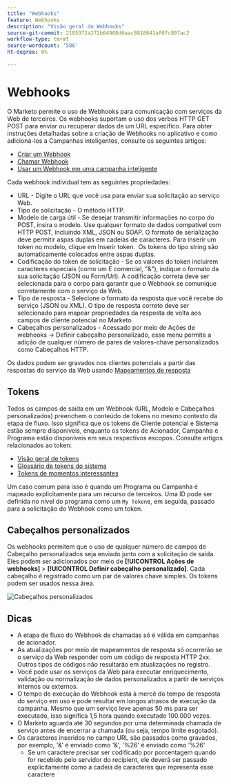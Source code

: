 ```yaml
---
title: "Webhooks"
feature: Webhooks
description: "Visão geral do Webhooks"
source-git-commit: 2185972a272b64908d6aac8818641af07c807ac2
workflow-type: tm+mt
source-wordcount: '586'
ht-degree: 0%

---
```



# Webhooks

O Marketo permite o uso de Webhooks para comunicação com serviços da Web de terceiros. Os webhooks suportam o uso dos verbos HTTP GET POST para enviar ou recuperar dados de um URL específico. Para obter instruções detalhadas sobre a criação de Webhooks no aplicativo e como adicioná-los a Campanhas inteligentes, consulte os seguintes artigos:

- [Criar um Webhook](https://experienceleague.adobe.com/en/docs/marketo/using/product-docs/administration/additional-integrations/create-a-webhook)
- [Chamar Webhook](https://experienceleague.adobe.com/en/docs/marketo/using/product-docs/core-marketo-concepts/smart-campaigns/flow-actions/call-webhook)
- [Usar um Webhook em uma campanha inteligente](https://experienceleague.adobe.com/en/docs/marketo/using/product-docs/core-marketo-concepts/smart-campaigns/flow-actions/use-a-webhook-in-a-smart-campaign)

Cada webhook individual tem as seguintes propriedades:

- URL - Digite o URL que você usa para enviar sua solicitação ao serviço Web.
- Tipo de solicitação - O método HTTP.
- Modelo de carga útil - Se desejar transmitir informações no corpo do POST, insira o modelo. Use qualquer formato de dados compatível com HTTP POST, incluindo XML, JSON ou SOAP. O formato de serialização deve permitir aspas duplas em cadeias de caracteres. Para inserir um token no modelo, clique em Inserir token.  Os tokens do tipo string são automaticamente colocados entre aspas duplas.
- Codificação do token de solicitação - Se os valores do token incluírem caracteres especiais (como um E comercial, &quot;&amp;&quot;), indique o formato da sua solicitação (JSON ou Form/Url). A codificação correta deve ser selecionada para o corpo para garantir que o Webhook se comunique corretamente com o serviço da Web.
- Tipo de resposta - Selecione o formato da resposta que você recebe do serviço (JSON ou XML). O tipo de resposta correto deve ser selecionado para mapear propriedades da resposta de volta aos campos de cliente potencial no Marketo
- Cabeçalhos personalizados - Acessado por meio de Ações de webhooks -> Definir cabeçalho personalizado, esse menu permite a adição de qualquer número de pares de valores-chave personalizados como Cabeçalhos HTTP.

Os dados podem ser gravados nos clientes potenciais a partir das respostas do serviço da Web usando [Mapeamentos de resposta](response-mappings.md)

## Tokens

Todos os campos de saída em um Webhook (URL, Modelo e Cabeçalhos personalizados) preenchem o conteúdo de tokens no mesmo contexto da etapa de fluxo. Isso significa que os tokens de Cliente potencial e Sistema estão sempre disponíveis, enquanto os tokens de Acionador, Campanha e Programa estão disponíveis em seus respectivos escopos. Consulte artigos relacionados ao token:

- [Visão geral de tokens](https://experienceleague.adobe.com/en/docs/marketo/using/product-docs/demand-generation/landing-pages/personalizing-landing-pages/tokens-overview)
- [Glossário de tokens do sistema](https://experienceleague.adobe.com/en/docs/marketo/using/product-docs/email-marketing/general/using-tokens/system-tokens-glossary)
- [Tokens de momentos interessantes](https://experienceleague.adobe.com/en/docs/marketo/using/product-docs/marketo-sales-insight/msi-for-salesforce/features/tabs-in-the-msi-panel/interesting-moments/trigger-tokens-for-interesting-moments)

Um caso comum para isso é quando um Programa ou Campanha é mapeado explicitamente para um recurso de terceiros. Uma ID pode ser definida no nível do programa como um `My Token`e, em seguida, passado para a solicitação do Webhook como um token.

## Cabeçalhos personalizados

Os webhooks permitem que o uso de qualquer número de campos de Cabeçalho personalizados seja enviado junto com a solicitação de saída. Eles podem ser adicionados por meio de **[!UICONTROL Ações de webhooks]** > **[!UICONTROL Definir cabeçalho personalizado]**. Cada cabeçalho é registrado como um par de valores chave simples. Os tokens podem ser usados nessa área.

![Cabeçalhos personalizados](assets/custom-headers.png)

## Dicas

- A etapa de fluxo do Webhook de chamadas só é válida em campanhas de acionador.
- As atualizações por meio de mapeamentos de resposta só ocorrerão se o serviço da Web responder com um código de resposta HTTP 2xx. Outros tipos de códigos não resultarão em atualizações no registro.
- Você pode usar os serviços da Web para executar enriquecimento, validação ou normalização de dados personalizados a partir de serviços internos ou externos.
- O tempo de execução do Webhook está à mercê do tempo de resposta do serviço em uso e pode resultar em longos atrasos de execução da campanha. Mesmo que um serviço leve apenas 50 ms para ser executado, isso significa 1,5 hora quando executado 100.000 vezes.
- O Marketo aguarda até 30 segundos por uma determinada chamada de serviço antes de encerrar a chamada (ou seja, tempo limite esgotado).
- Os caracteres inseridos no campo URL são passados como gravados, por exemplo, &#39;&amp;&#39; é enviado como &#39;&amp;&#39;, &#39;%26&#39; é enviado como &#39;%26&#39;
   - Se um caractere precisar ser codificado por porcentagem quando for recebido pelo servidor do recipient, ele deverá ser passado explicitamente como a cadeia de caracteres que representa esse caractere
